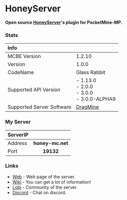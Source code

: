 # HoneyServer
__Open source [HoneyServer](https://honey-mc.net)'s plugin for PocketMine-MP.__

### Stats

| Info |  |
|:---|:---|
| MCBE Version | 1.2.10 |
| Version | 1.0.0 |
| CodeName | Glass Rabbit |
| Supported API Version | - 1.13.0 <br> - 2.0.0 <br> - 3.0.0 <br> - 3.0.0-ALPHA9 |
| Supported Server Software | [DragMine](https://github.com/DragMineTeam/DragMine) |

### My Server

| ServerIP |  |
|:---|:---:|
| Address | __honey-mc.net__ |
| Port | __19132__ |

### Links
 * [Web](https://honey-mc.net) - Web page of the server.
 * [Wiki](http://seesaawiki.jp/honey-mc/) - You can get a lot of information!
 * [Lobi](https://lobi.co/invite/ic385) - Community of the server.
 * [Discord](https://discord.gg/Qe8tE9N) - Chat on discord.